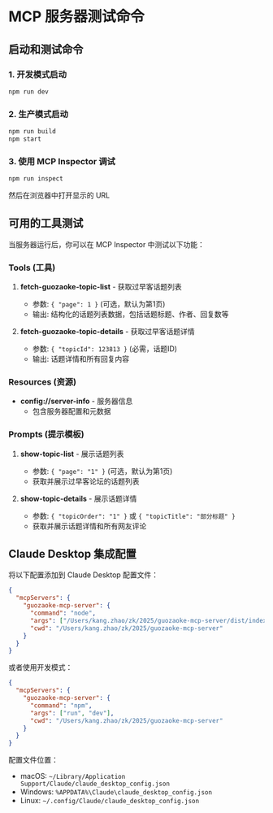 # MCP 服务器测试命令

## 启动和测试命令

### 1. 开发模式启动
```bash
npm run dev
```

### 2. 生产模式启动
```bash
npm run build
npm start
```

### 3. 使用 MCP Inspector 调试
```bash
npm run inspect
```
然后在浏览器中打开显示的 URL

## 可用的工具测试

当服务器运行后，你可以在 MCP Inspector 中测试以下功能：

### Tools (工具)

1. **fetch-guozaoke-topic-list** - 获取过早客话题列表
   - 参数: `{ "page": 1 }` (可选，默认为第1页)
   - 输出: 结构化的话题列表数据，包括话题标题、作者、回复数等

2. **fetch-guozaoke-topic-details** - 获取过早客话题详情
   - 参数: `{ "topicId": 123813 }` (必需，话题ID)
   - 输出: 话题详情和所有回复内容

### Resources (资源)

- **config://server-info** - 服务器信息
  - 包含服务器配置和元数据

### Prompts (提示模板)

1. **show-topic-list** - 展示话题列表
   - 参数: `{ "page": "1" }` (可选，默认为第1页)
   - 获取并展示过早客论坛的话题列表

2. **show-topic-details** - 展示话题详情
   - 参数: `{ "topicOrder": "1" }` 或 `{ "topicTitle": "部分标题" }`
   - 获取并展示话题详情和所有网友评论

## Claude Desktop 集成配置

将以下配置添加到 Claude Desktop 配置文件：

```json
{
  "mcpServers": {
    "guozaoke-mcp-server": {
      "command": "node",
      "args": ["/Users/kang.zhao/zk/2025/guozaoke-mcp-server/dist/index.js"],
      "cwd": "/Users/kang.zhao/zk/2025/guozaoke-mcp-server"
    }
  }
}
```

或者使用开发模式：

```json
{
  "mcpServers": {
    "guozaoke-mcp-server": {
      "command": "npm",
      "args": ["run", "dev"],
      "cwd": "/Users/kang.zhao/zk/2025/guozaoke-mcp-server"
    }
  }
}
```

配置文件位置：
- macOS: `~/Library/Application Support/Claude/claude_desktop_config.json`
- Windows: `%APPDATA%\Claude\claude_desktop_config.json`
- Linux: `~/.config/Claude/claude_desktop_config.json`